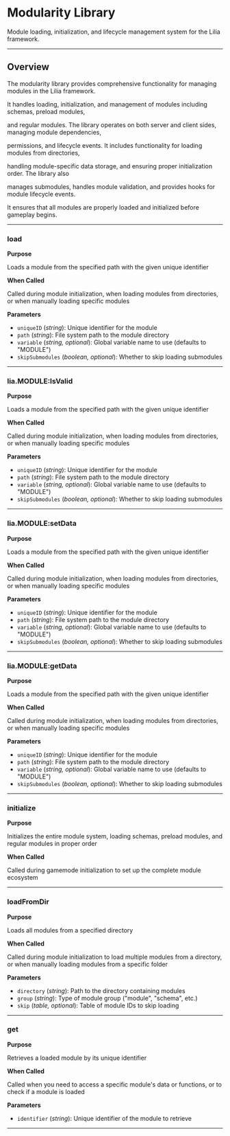 # Modularity Library

Module loading, initialization, and lifecycle management system for the Lilia framework.

---

## Overview

The modularity library provides comprehensive functionality for managing modules in the Lilia framework.

It handles loading, initialization, and management of modules including schemas, preload modules,

and regular modules. The library operates on both server and client sides, managing module dependencies,

permissions, and lifecycle events. It includes functionality for loading modules from directories,

handling module-specific data storage, and ensuring proper initialization order. The library also

manages submodules, handles module validation, and provides hooks for module lifecycle events.

It ensures that all modules are properly loaded and initialized before gameplay begins.

---

### load

**Purpose**

Loads a module from the specified path with the given unique identifier

**When Called**

Called during module initialization, when loading modules from directories, or when manually loading specific modules

**Parameters**

* `uniqueID` (*string*): Unique identifier for the module
* `path` (*string*): File system path to the module directory
* `variable` (*string, optional*): Global variable name to use (defaults to "MODULE")
* `skipSubmodules` (*boolean, optional*): Whether to skip loading submodules

---

### lia.MODULE:IsValid

**Purpose**

Loads a module from the specified path with the given unique identifier

**When Called**

Called during module initialization, when loading modules from directories, or when manually loading specific modules

**Parameters**

* `uniqueID` (*string*): Unique identifier for the module
* `path` (*string*): File system path to the module directory
* `variable` (*string, optional*): Global variable name to use (defaults to "MODULE")
* `skipSubmodules` (*boolean, optional*): Whether to skip loading submodules

---

### lia.MODULE:setData

**Purpose**

Loads a module from the specified path with the given unique identifier

**When Called**

Called during module initialization, when loading modules from directories, or when manually loading specific modules

**Parameters**

* `uniqueID` (*string*): Unique identifier for the module
* `path` (*string*): File system path to the module directory
* `variable` (*string, optional*): Global variable name to use (defaults to "MODULE")
* `skipSubmodules` (*boolean, optional*): Whether to skip loading submodules

---

### lia.MODULE:getData

**Purpose**

Loads a module from the specified path with the given unique identifier

**When Called**

Called during module initialization, when loading modules from directories, or when manually loading specific modules

**Parameters**

* `uniqueID` (*string*): Unique identifier for the module
* `path` (*string*): File system path to the module directory
* `variable` (*string, optional*): Global variable name to use (defaults to "MODULE")
* `skipSubmodules` (*boolean, optional*): Whether to skip loading submodules

---

### initialize

**Purpose**

Initializes the entire module system, loading schemas, preload modules, and regular modules in proper order

**When Called**

Called during gamemode initialization to set up the complete module ecosystem

---

### loadFromDir

**Purpose**

Loads all modules from a specified directory

**When Called**

Called during module initialization to load multiple modules from a directory, or when manually loading modules from a specific folder

**Parameters**

* `directory` (*string*): Path to the directory containing modules
* `group` (*string*): Type of module group ("module", "schema", etc.)
* `skip` (*table, optional*): Table of module IDs to skip loading

---

### get

**Purpose**

Retrieves a loaded module by its unique identifier

**When Called**

Called when you need to access a specific module's data or functions, or to check if a module is loaded

**Parameters**

* `identifier` (*string*): Unique identifier of the module to retrieve

---

